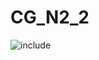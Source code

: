 # CG_N2_2

![include](https://www.plantuml.com/plantuml/svg/TLFBKeD04Bpp5Liv9QMvUQAeL8pHL0wQL1BByyWkC1RiuEuGu-lVNHw1O9GBGq_JqqmlKyjWkCXIBqp1Md5VQ4dYqnFkkgYVXZ5awWbTzRPLpAXZwo_Ee4kXWN7_c_Zm1pZolhrEG0HVut4zoMjCR1I3ZekqCz8Ymnnmeo9_zVoYc2v5phJKqQrzzTUacQxc5RGjyZcQ8pHgH8A0zieOb6eo4JlQid5kXYFX2rkLpbOjMrjgPnvjDStM4t5fqHTX0iQ9nugTRX3OyjvmrWOpT1k07MIWav8TfGJy3ttsJ8VAq6n6XmQhf_x-RghkTvWcr62Z7l-Q2qZn0qmbjoUKJNkkhDB9ELv9NKiCaRJhHgVAVUR2G4IXqj1RuGcXMhljj5mWRHH_CPToYD97pMMt8VQbKbQcB-HY9eiXqF6z4zMLVjHkoRBprGOx7a_4e0i5Sngq6QdTUwvwH9k0LEQ6p41ig_9u4jQ6OWDPcHwx0nww83_T46-gj2p_fRFY1m00 "include")  
